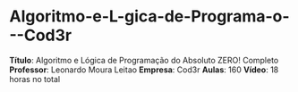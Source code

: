 # Algoritmo-e-L-gica-de-Programa-o---Cod3r
**Título**: Algoritmo e Lógica de Programação do Absoluto ZERO! Completo  **Professor**: Leonardo Moura Leitao  **Empresa**: Cod3r  **Aulas**: 160  **Vídeo**: 18 horas no total

